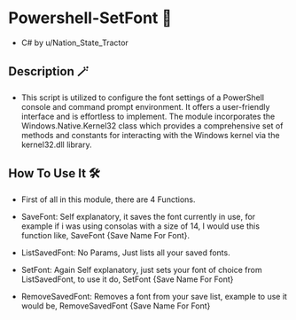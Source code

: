 # Powershell-SetFont 🔢
- C# by u/Nation_State_Tractor

## Description 🪄
- This script is utilized to configure the font settings of a PowerShell console and command prompt environment. It offers a user-friendly interface and is effortless to implement. The module incorporates the Windows.Native.Kernel32 class which provides a comprehensive set of methods and constants for interacting with the Windows kernel via the kernel32.dll library. 

## How To Use It 🛠️
- First of all in this module, there are 4 Functions.
- SaveFont: Self explanatory, it saves the font currently in use, for example if i was using consolas with a size of 14, I would use this function like, SaveFont {Save Name For Font}.

- ListSavedFont: No Params, Just lists all your saved fonts.

- SetFont: Again Self explanatory, just sets your font of choice from ListSavedFont, to use it do, SetFont {Save Name For Font}

- RemoveSavedFont: Removes a font from your save list, example to use it would be, RemoveSavedFont {Save Name For Font}
